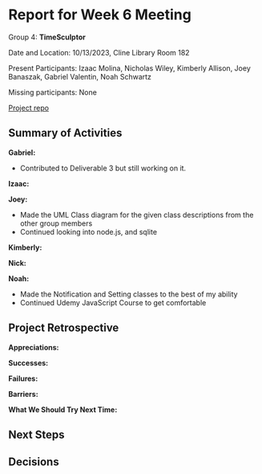 # Report for Week 6 Meeting

Group 4: **TimeSculptor**

Date and Location: 10/13/2023, Cline Library Room 182

Present Participants: Izaac Molina, Nicholas Wiley, Kimberly Allison, Joey Banaszak, Gabriel Valentin, Noah Schwartz

Missing participants: None

[Project repo](https://github.com/nickw409/TimeSculptor)

## **Summary of Activities**

**Gabriel:**
- Contributed to Deliverable 3 but still working on it.

**Izaac:**


**Joey:**

 - Made the UML Class diagram for the given class descriptions from the other group members
 - Continued looking into node.js, and sqlite

**Kimberly:**


**Nick:**


**Noah:**
- Made the Notification and Setting classes to the best of my ability
- Continued Udemy JavaScript Course to get comfortable

## **Project Retrospective**

**Appreciations:** 

**Successes:** 

**Failures:** 

**Barriers:** 

**What We Should Try Next Time:** 


## **Next Steps**

## **Decisions**
